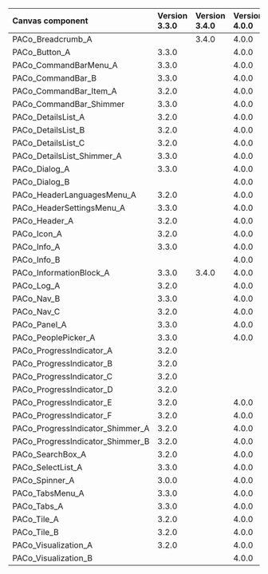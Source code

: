| Canvas component | Version 3.3.0 | Version 3.4.0 | Version 4.0.0 | Version 4.1.0 |
| :--- | :--- | :--- | :--- | :--- |
| PACo_Breadcrumb_A | | 3.4.0 | 4.0.0 | 4.1.0 |
| PACo_Button_A | 3.3.0 | | 4.0.0 | 4.1.0 |
| PACo_CommandBarMenu_A | 3.3.0 | | 4.0.0 | 4.1.0 |
| PACo_CommandBar_B | 3.3.0 | | 4.0.0 | 4.1.0 |
| PACo_CommandBar_Item_A | 3.2.0 | | 4.0.0 | 4.1.0 |
| PACo_CommandBar_Shimmer | 3.3.0 | | 4.0.0 | 4.1.0 |
| PACo_DetailsList_A | 3.2.0 | | 4.0.0 | 4.1.0 |
| PACo_DetailsList_B | 3.2.0 | | 4.0.0 | 4.1.0 |
| PACo_DetailsList_C | 3.2.0 | | 4.0.0 | 4.1.0 |
| PACo_DetailsList_Shimmer_A | 3.3.0 | | 4.0.0 | 4.1.0 |
| PACo_Dialog_A | 3.3.0 | | 4.0.0 | 4.1.0 |
| PACo_Dialog_B | | | 4.0.0 | 4.1.0 |
| PACo_HeaderLanguagesMenu_A | 3.2.0 | | 4.0.0 | 4.1.0 |
| PACo_HeaderSettingsMenu_A | 3.3.0 | | 4.0.0 | 4.1.0 |
| PACo_Header_A | 3.2.0 | | 4.0.0 | 4.1.0 |
| PACo_Icon_A | 3.2.0 | | 4.0.0 | 4.1.0 |
| PACo_Info_A | 3.3.0 | | 4.0.0 | 4.1.0 |
| PACo_Info_B | | | 4.0.0 | 4.1.0 |
| PACo_InformationBlock_A | 3.3.0 | 3.4.0 | 4.0.0 | 4.1.0 |
| PACo_Log_A | 3.2.0 | | 4.0.0 | 4.1.0 |
| PACo_Nav_B | 3.3.0 | | 4.0.0 | 4.1.0 |
| PACo_Nav_C | 3.2.0 | | 4.0.0 | 4.1.0 |
| PACo_Panel_A | 3.3.0 | | 4.0.0 | 4.1.0 |
| PACo_PeoplePicker_A | 3.3.0 | | 4.0.0 | 4.1.0 |
| PACo_ProgressIndicator_A | 3.2.0 | | | |
| PACo_ProgressIndicator_B | 3.2.0 | | | |
| PACo_ProgressIndicator_C | 3.2.0 | | | |
| PACo_ProgressIndicator_D | 3.2.0 | | | |
| PACo_ProgressIndicator_E | 3.2.0 | | 4.0.0 | 4.1.0 |
| PACo_ProgressIndicator_F | 3.2.0 | | 4.0.0 | 4.1.0 |
| PACo_ProgressIndicator_Shimmer_A | 3.2.0 | | 4.0.0 | 4.1.0 |
| PACo_ProgressIndicator_Shimmer_B | 3.2.0 | | 4.0.0 | 4.1.0 |
| PACo_SearchBox_A | 3.2.0 | | 4.0.0 | 4.1.0 |
| PACo_SelectList_A | 3.3.0 | | 4.0.0 | 4.1.0 |
| PACo_Spinner_A | 3.0.0 | | 4.0.0 | 4.1.0 |
| PACo_TabsMenu_A | 3.3.0 | | 4.0.0 | 4.1.0 |
| PACo_Tabs_A | 3.3.0 | | 4.0.0 | 4.1.0 |
| PACo_Tile_A | 3.2.0 | | 4.0.0 | 4.1.0 |
| PACo_Tile_B | 3.2.0 | | 4.0.0 | 4.1.0 |
| PACo_Visualization_A | 3.2.0 | | 4.0.0 | 4.1.0 |
| PACo_Visualization_B | | | 4.0.0 | 4.1.0 |
